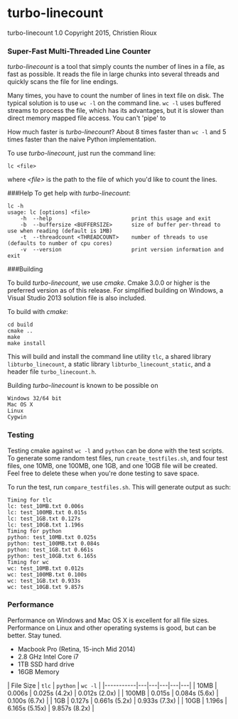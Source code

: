 # turbo-linecount
turbo-linecount 1.0 Copyright 2015, Christien Rioux

### Super-Fast Multi-Threaded Line Counter

*turbo-linecount* is a tool that simply counts the number of lines in a file, as fast as possible. It reads the file in large chunks into several threads and quickly scans the file for line endings.

Many times, you have to count the number of lines in text file on disk. The typical solution is to use `wc -l` on the command line. `wc -l` uses buffered streams to process the file, which has its advantages, but it is slower than direct memory mapped file access. You can't 'pipe' to 

How much faster is *turbo-linecount*? About 8 times faster than `wc -l` and 5 times faster than the naive Python implementation.

To use *turbo-linecount*, just run the command line:

```
lc <file>
```

where *\<file\>* is the path to the file of which you'd like to count the lines. 

###Help
To get help with *turbo-linecount*:

```
lc -h
usage: lc [options] <file>
    -h  --help                         print this usage and exit
    -b  --buffersize <BUFFERSIZE>      size of buffer per-thread to use when reading (default is 1MB)
    -t  --threadcount <THREADCOUNT>    number of threads to use (defaults to number of cpu cores)
    -v  --version                      print version information and exit
```

###Building

To build *turbo-linecount*, we use *cmake*. Cmake 3.0.0 or higher is the preferred version as of this release. For simplified building on Windows, a Visual Studio 2013 solution file is also included.

To build with *cmake*:
```
cd build
cmake ..
make
make install
```

This will build and install the command line utility `tlc`, a shared library `libturbo_linecount`, a static library `libturbo_linecount_static`, and a header file `turbo_linecount.h`.

Building *turbo-linecount* is known to be possible on

```
Windows 32/64 bit
Mac OS X
Linux
Cygwin
``` 

### Testing

Testing cmake against `wc -l` and `python` can be done with the test scripts. To generate some random test files, run `create_testfiles.sh`, and four test files,    one 10MB, one 100MB, one 1GB, and one 10GB file will be created. Feel free to delete these when you're done testing to save space.

To run the test, run `compare_testfiles.sh`. This will generate output as such:

```
Timing for tlc
lc: test_10MB.txt 0.006s
lc: test_100MB.txt 0.015s
lc: test_1GB.txt 0.127s
lc: test_10GB.txt 1.196s
Timing for python
python: test_10MB.txt 0.025s
python: test_100MB.txt 0.084s
python: test_1GB.txt 0.661s
python: test_10GB.txt 6.165s
Timing for wc
wc: test_10MB.txt 0.012s
wc: test_100MB.txt 0.100s
wc: test_1GB.txt 0.933s
wc: test_10GB.txt 9.857s
``` 

### Performance

Performance on Windows and Mac OS X is excellent for all file sizes. Performance on Linux and other operating systems is good, but can be better. Stay tuned.

* Macbook Pro (Retina, 15-inch Mid 2014)  
* 2.8 GHz Intel Core i7  
* 1TB SSD hard drive  
* 16GB Memory

| File Size | `tlc`  | `python`  | `wc -l` |
|-----------|---|---|---|---|---|
| 10MB      | 0.006s  | 0.025s (4.2x) | 0.012s (2.0x) |
| 100MB     | 0.015s  | 0.084s (5.6x) |  0.100s (6.7x) | 
| 1GB       | 0.127s  | 0.661s (5.2x) | 0.933s (7.3x) |
| 10GB      | 1.196s   | 6.165s (5.15x) | 9.857s (8.2x) |
